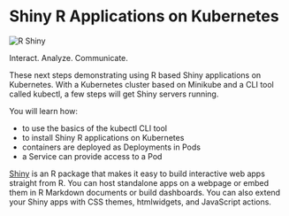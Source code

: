 # Shiny R Applications on Kubernetes #

![R Shiny](/javajon/courses/kubernetes-applications/r-shiny/assets/r-shiny.png "Interact. Analyze. Communicate.")

Interact. Analyze. Communicate.

These next steps demonstrating using R based Shiny applications on  Kubernetes. With a Kubernetes cluster based on Minikube and a CLI tool called kubectl, a few steps will get Shiny servers running.

You will learn how:

- to use the basics of the kubectl CLI tool
- to install Shiny R applications on Kubernetes
- containers are deployed as Deployments in Pods
- a Service can provide access to a Pod

[Shiny](https://shiny.rstudio.com/) is an R package that makes it easy to build interactive web apps straight from R. You can host standalone apps on a webpage or embed them in R Markdown documents or build dashboards. You can also extend your Shiny apps with CSS themes, htmlwidgets, and JavaScript actions.
